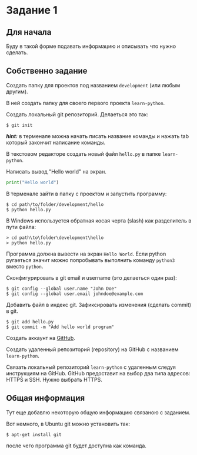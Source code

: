 # Задание 1

## Для начала

Буду в такой форме подавать информацию и описывать что нужно сделать.

## Собственно задание

Создать папку для проектов под названием `development` (или любым другим).

В ней создать папку для своего первого проекта `learn-python`.

Создать локальный git репозиторий. Делаеться это так:

```
$ git init
```

***hint:*** в терменале можна начать писать название команды и нажать tab который закончит написание команды.

В текстовом редакторе создать новый файл `hello.py` в папке `learn-python`.

Написать вывод "Hello world" на экран.

```python
print("Hello world")
```

В терменале зайти в папку с проектом и запустить программу:

```
$ cd path/to/folder/development/hello
$ python hello.py
```

В Windows используется обратная косая черта (slash) как разделитель в пути файла:

```
> cd path\to\folder\development\hello
> python hello.py
```

Программа должна вывести на экран `Hello World`.
Если python ругаеться значит можно попробывать выполнить команду `python3` вместо `python`.

Сконфигурировать в git email и username (это делаеться один раз):

```
$ git config --global user.name "John Doe"
$ git config --global user.email johndoe@example.com
```

Добавить файл в индекс git.
Зафиксировать изменения (сделать commit) в git.

```
$ git add hello.py
$ git commit -m "Add hello world program"
```

Создать аккаунт на [GitHub](http://github.com).

Создать удаленный репозиторий (repository) на GitHub с названием `learn-python`.

Связать локальный репозиторий `learn-python` c удаленным следуя инструкциям на GitHub.
GitHub предоставит на выбор два типа адресов: HTTPS и SSH. Нужно выбрать HTTPS.

## Общая информация

Тут еще добавлю некоторую общую информацию связаною с заданием.

Вот немного, в Ubuntu git можно установить так:

```
$ apt-get install git
```

после чего программа git будет доступна как команда.

